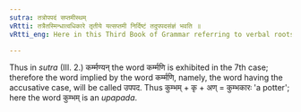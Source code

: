 ```yaml
---
sutra: तत्रोपपदं सप्तमीस्थम्
vRtti: तत्रैतस्मिन्धात्वधिकारे तृतीये यत्सप्तमी निर्दिष्टं तदुपपदसंज्ञं भवति ॥
vRtti_eng: Here in this Third Book of Grammar referring to verbal roots, the word implied in a term exhibited in the locative case, is called '_upapada_' or dependent word.

---
```

Thus in _sutra_ (III. 2.) कर्म्मण्यन् the word कर्म्मणि is exhibited in the 7th case; therefore the word implied by the word कर्म्मणि, namely, the word having the accusative case, will be called उपपद. Thus कुम्भम् + कृ + अण् = कुम्भकारः 'a potter'; here the word कुम्भम् is an _upapada_.